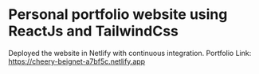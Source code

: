 # Personal portfolio website using ReactJs and TailwindCss
Deployed the website in Netlify with continuous integration.
Portfolio Link: https://cheery-beignet-a7bf5c.netlify.app
